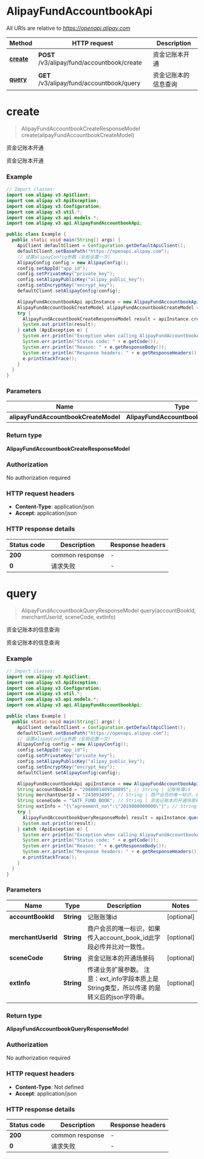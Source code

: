 # AlipayFundAccountbookApi

All URIs are relative to *https://openapi.alipay.com*

| Method | HTTP request | Description |
|------------- | ------------- | -------------|
| [**create**](AlipayFundAccountbookApi.md#create) | **POST** /v3/alipay/fund/accountbook/create | 资金记账本开通 |
| [**query**](AlipayFundAccountbookApi.md#query) | **GET** /v3/alipay/fund/accountbook/query | 资金记账本的信息查询 |


<a name="create"></a>
# **create**
> AlipayFundAccountbookCreateResponseModel create(alipayFundAccountbookCreateModel)

资金记账本开通

资金记账本开通

### Example
```java
// Import classes:
import com.alipay.v3.ApiClient;
import com.alipay.v3.ApiException;
import com.alipay.v3.Configuration;
import com.alipay.v3.util.*;
import com.alipay.v3.api.models.*;
import com.alipay.v3.api.AlipayFundAccountbookApi;

public class Example {
  public static void main(String[] args) {
    ApiClient defaultClient = Configuration.getDefaultApiClient();
    defaultClient.setBasePath("https://openapi.alipay.com");
    // 设置alipayConfig参数（全局设置一次）
    AlipayConfig config = new AlipayConfig();
    config.setAppId("app_id");
    config.setPrivateKey("private_key");
    config.setAlipayPublicKey("alipay_public_key");
    config.setEncryptKey("encrypt_key");
    defaultClient.setAlipayConfig(config);

    AlipayFundAccountbookApi apiInstance = new AlipayFundAccountbookApi(defaultClient);
    AlipayFundAccountbookCreateModel alipayFundAccountbookCreateModel = new AlipayFundAccountbookCreateModel(); // AlipayFundAccountbookCreateModel | 
    try {
      AlipayFundAccountbookCreateResponseModel result = apiInstance.create(alipayFundAccountbookCreateModel);
      System.out.println(result);
    } catch (ApiException e) {
      System.err.println("Exception when calling AlipayFundAccountbookApi#create");
      System.err.println("Status code: " + e.getCode());
      System.err.println("Reason: " + e.getResponseBody());
      System.err.println("Response headers: " + e.getResponseHeaders());
      e.printStackTrace();
    }
  }
}
```

### Parameters

| Name | Type | Description  | Notes |
|------------- | ------------- | ------------- | -------------|
| **alipayFundAccountbookCreateModel** | **AlipayFundAccountbookCreateModel**|  | [optional] |

### Return type

**AlipayFundAccountbookCreateResponseModel**

### Authorization

No authorization required

### HTTP request headers

 - **Content-Type**: application/json
 - **Accept**: application/json

### HTTP response details
| Status code | Description | Response headers |
|-------------|-------------|------------------|
| **200** | common response |  -  |
| **0** | 请求失败 |  -  |

<a name="query"></a>
# **query**
> AlipayFundAccountbookQueryResponseModel query(accountBookId, merchantUserId, sceneCode, extInfo)

资金记账本的信息查询

资金记账本的信息查询

### Example
```java
// Import classes:
import com.alipay.v3.ApiClient;
import com.alipay.v3.ApiException;
import com.alipay.v3.Configuration;
import com.alipay.v3.util.*;
import com.alipay.v3.api.models.*;
import com.alipay.v3.api.AlipayFundAccountbookApi;

public class Example {
  public static void main(String[] args) {
    ApiClient defaultClient = Configuration.getDefaultApiClient();
    defaultClient.setBasePath("https://openapi.alipay.com");
    // 设置alipayConfig参数（全局设置一次）
    AlipayConfig config = new AlipayConfig();
    config.setAppId("app_id");
    config.setPrivateKey("private_key");
    config.setAlipayPublicKey("alipay_public_key");
    config.setEncryptKey("encrypt_key");
    defaultClient.setAlipayConfig(config);

    AlipayFundAccountbookApi apiInstance = new AlipayFundAccountbookApi(defaultClient);
    String accountBookId = "2088001409188095"; // String | 记账账簿id
    String merchantUserId = "243893499"; // String | 商户会员的唯一标识，如果传入account_book_id此字段必传并比对一致性。
    String sceneCode = "SATF_FUND_BOOK"; // String | 资金记账本的开通场景码
    String extInfo = "{\"agreement_no\":\"2019000000000\"}"; // String | 传递业务扩展参数。 注意：ext_info字段本质上是String类型，所以传递 的是转义后的json字符串。
    try {
      AlipayFundAccountbookQueryResponseModel result = apiInstance.query(accountBookId, merchantUserId, sceneCode, extInfo);
      System.out.println(result);
    } catch (ApiException e) {
      System.err.println("Exception when calling AlipayFundAccountbookApi#query");
      System.err.println("Status code: " + e.getCode());
      System.err.println("Reason: " + e.getResponseBody());
      System.err.println("Response headers: " + e.getResponseHeaders());
      e.printStackTrace();
    }
  }
}
```

### Parameters

| Name | Type | Description  | Notes |
|------------- | ------------- | ------------- | -------------|
| **accountBookId** | **String**| 记账账簿id | [optional] |
| **merchantUserId** | **String**| 商户会员的唯一标识，如果传入account_book_id此字段必传并比对一致性。 | [optional] |
| **sceneCode** | **String**| 资金记账本的开通场景码 | [optional] |
| **extInfo** | **String**| 传递业务扩展参数。 注意：ext_info字段本质上是String类型，所以传递 的是转义后的json字符串。 | [optional] |

### Return type

**AlipayFundAccountbookQueryResponseModel**

### Authorization

No authorization required

### HTTP request headers

 - **Content-Type**: Not defined
 - **Accept**: application/json

### HTTP response details
| Status code | Description | Response headers |
|-------------|-------------|------------------|
| **200** | common response |  -  |
| **0** | 请求失败 |  -  |


